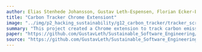 ```yaml
---
author: Elias Stenhede Johansson, Gustav Leth-Espensen, Florian Ecker-Eckhofen, Gustav Emil Nobert
title: "Carbon Tracker Chrome Extensiont"
image: "../img/p2_hacking_sustainability/g12_carbon_tracker/tracker_screenshot.png"
summary: "This project created a Chrome extension to track carbon emission when visiting websites."
paper: "https://github.com/GustavLeth/Sustainable_Software_Engineering/blob/main/Carbon_Tracker_Report___Sustainable_Software_Engineering.pdf"
source: "https://github.com/GustavLeth/Sustainable_Software_Engineering"
---
```

